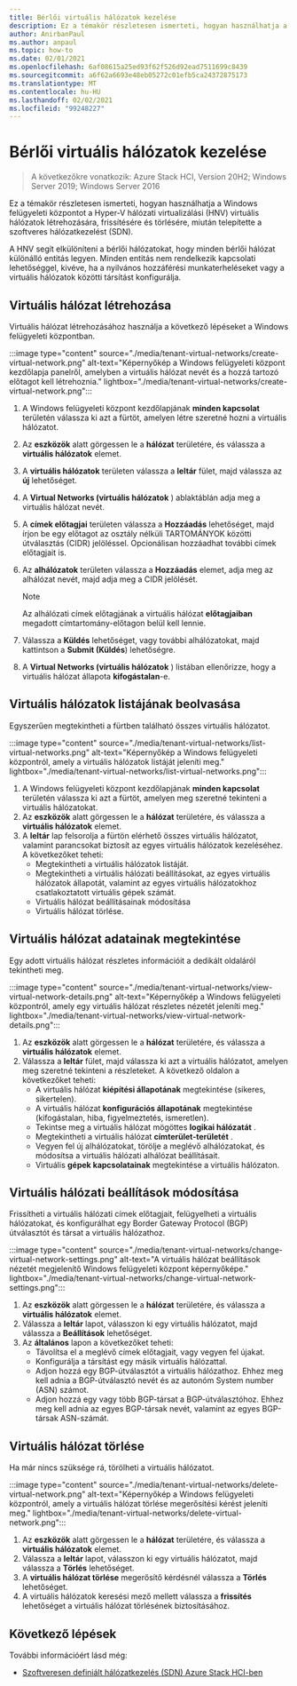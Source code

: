 ```yaml
---
title: Bérlői virtuális hálózatok kezelése
description: Ez a témakör részletesen ismerteti, hogyan használhatja a Windows felügyeleti központot a Hyper-V hálózati virtualizálási (HNV) virtuális hálózatok létrehozására, frissítésére és törlésére, miután telepítette a szoftveres hálózatkezelést (SDN).
author: AnirbanPaul
ms.author: anpaul
ms.topic: how-to
ms.date: 02/01/2021
ms.openlocfilehash: 6af08615a25ed93f62f526d92ead7511699c8439
ms.sourcegitcommit: a6f62a6693e48eb05272c01efb5ca24372875173
ms.translationtype: MT
ms.contentlocale: hu-HU
ms.lasthandoff: 02/02/2021
ms.locfileid: "99248227"
---
```

# <a name="manage-tenant-virtual-networks"></a>Bérlői virtuális hálózatok kezelése

>A következőkre vonatkozik: Azure Stack HCI, Version 20H2; Windows Server 2019; Windows Server 2016

Ez a témakör részletesen ismerteti, hogyan használhatja a Windows felügyeleti központot a Hyper-V hálózati virtualizálási (HNV) virtuális hálózatok létrehozására, frissítésére és törlésére, miután telepítette a szoftveres hálózatkezelést (SDN).

A HNV segít elkülöníteni a bérlői hálózatokat, hogy minden bérlői hálózat különálló entitás legyen. Minden entitás nem rendelkezik kapcsolati lehetőséggel, kivéve, ha a nyilvános hozzáférési munkaterheléseket vagy a virtuális hálózatok közötti társítást konfigurálja.

## <a name="create-a-virtual-network"></a>Virtuális hálózat létrehozása
Virtuális hálózat létrehozásához használja a következő lépéseket a Windows felügyeleti központban.

:::image type="content" source="./media/tenant-virtual-networks/create-virtual-network.png" alt-text="Képernyőkép a Windows felügyeleti központ kezdőlapja panelről, amelyben a virtuális hálózat nevét és a hozzá tartozó előtagot kell létrehoznia." lightbox="./media/tenant-virtual-networks/create-virtual-network.png":::

1. A Windows felügyeleti központ kezdőlapjának **minden kapcsolat** területén válassza ki azt a fürtöt, amelyen létre szeretné hozni a virtuális hálózatot.
1. Az **eszközök** alatt görgessen le a **hálózat** területére, és válassza a **virtuális hálózatok** elemet.
1. A **virtuális hálózatok** területen válassza a **leltár** fület, majd válassza az **új** lehetőséget.
1. A **Virtual Networks (virtuális hálózatok** ) ablaktáblán adja meg a virtuális hálózat nevét.
1. A **címek előtagjai** területen válassza a **Hozzáadás** lehetőséget, majd írjon be egy előtagot az osztály nélküli TARTOMÁNYOK közötti útválasztás (CIDR) jelöléssel. Opcionálisan hozzáadhat további címek előtagjait is.
1. Az **alhálózatok** területen válassza a **Hozzáadás** elemet, adja meg az alhálózat nevét, majd adja meg a CIDR jelölését.

   >[!NOTE]
   > Az alhálózati címek előtagjának a virtuális hálózat **előtagjaiban** megadott címtartomány-előtagon belül kell lennie.

1. Válassza a **Küldés** lehetőséget, vagy további alhálózatokat, majd kattintson a **Submit (Küldés**) lehetőségre.
1. A **Virtual Networks (virtuális hálózatok** ) listában ellenőrizze, hogy a virtuális hálózat állapota **kifogástalan**-e.

## <a name="get-a-list-of-virtual-networks"></a>Virtuális hálózatok listájának beolvasása
Egyszerűen megtekintheti a fürtben található összes virtuális hálózatot.

:::image type="content" source="./media/tenant-virtual-networks/list-virtual-networks.png" alt-text="Képernyőkép a Windows felügyeleti központról, amely a virtuális hálózatok listáját jeleníti meg." lightbox="./media/tenant-virtual-networks/list-virtual-networks.png":::

1. A Windows felügyeleti központ kezdőlapjának **minden kapcsolat** területén válassza ki azt a fürtöt, amelyen meg szeretné tekinteni a virtuális hálózatokat.
1. Az **eszközök** alatt görgessen le a **hálózat** területére, és válassza a **virtuális hálózatok** elemet.
1. A **leltár** lap felsorolja a fürtön elérhető összes virtuális hálózatot, valamint parancsokat biztosít az egyes virtuális hálózatok kezeléséhez. A következőket teheti:
    - Megtekintheti a virtuális hálózatok listáját.
    - Megtekintheti a virtuális hálózati beállításokat, az egyes virtuális hálózatok állapotát, valamint az egyes virtuális hálózatokhoz csatlakoztatott virtuális gépek számát.
    - Virtuális hálózat beállításainak módosítása
    - Virtuális hálózat törlése.

## <a name="view-virtual-network-details"></a>Virtuális hálózat adatainak megtekintése
Egy adott virtuális hálózat részletes információit a dedikált oldaláról tekintheti meg.

:::image type="content" source="./media/tenant-virtual-networks/view-virtual-network-details.png" alt-text="Képernyőkép a Windows felügyeleti központról, amely egy virtuális hálózat részletes nézetét jeleníti meg." lightbox="./media/tenant-virtual-networks/view-virtual-network-details.png":::

1. Az **eszközök** alatt görgessen le a **hálózat** területére, és válassza a **virtuális hálózatok** elemet.
1. Válassza a **leltár** fület, majd válassza ki azt a virtuális hálózatot, amelyen meg szeretné tekinteni a részleteket. A következő oldalon a következőket teheti:
    - A virtuális hálózat **kiépítési állapotának** megtekintése (sikeres, sikertelen).
    - A virtuális hálózat **konfigurációs állapotának** megtekintése (kifogástalan, hiba, figyelmeztetés, ismeretlen).
    - Tekintse meg a virtuális hálózat mögöttes **logikai hálózatát** .
    - Megtekintheti a virtuális hálózat **címterület-területét** .
    - Vegyen fel új alhálózatokat, törölje a meglévő alhálózatokat, és módosítsa a virtuális hálózati alhálózat beállításait.
    - Virtuális **gépek kapcsolatainak** megtekintése a virtuális hálózaton.

## <a name="change-virtual-network-settings"></a>Virtuális hálózati beállítások módosítása
Frissítheti a virtuális hálózati címek előtagjait, felügyelheti a virtuális hálózatokat, és konfigurálhat egy Border Gateway Protocol (BGP) útválasztót és társat a virtuális hálózathoz.

:::image type="content" source="./media/tenant-virtual-networks/change-virtual-network-settings.png" alt-text="A virtuális hálózat beállítások nézetét megjelenítő Windows felügyeleti központ képernyőképe." lightbox="./media/tenant-virtual-networks/change-virtual-network-settings.png":::

1. Az **eszközök** alatt görgessen le a **hálózat** területére, és válassza a **virtuális hálózatok** elemet.
1. Válassza a **leltár** lapot, válasszon ki egy virtuális hálózatot, majd válassza a **Beállítások** lehetőséget.
1. Az **általános** lapon a következőket teheti:
    - Távolítsa el a meglévő címek előtagjait, vagy vegyen fel újakat.
    - Konfigurálja a társítást egy másik virtuális hálózattal.
    - Adjon hozzá egy BGP-útválasztót a virtuális hálózathoz. Ehhez meg kell adnia a BGP-útválasztó nevét és az autonóm System number (ASN) számot.
    - Adjon hozzá egy vagy több BGP-társat a BGP-útválasztóhoz. Ehhez meg kell adnia az egyes BGP-társak nevét, valamint az egyes BGP-társak ASN-számát.

## <a name="delete-a-virtual-network"></a>Virtuális hálózat törlése
Ha már nincs szüksége rá, törölheti a virtuális hálózatot.

:::image type="content" source="./media/tenant-virtual-networks/delete-virtual-network.png" alt-text="Képernyőkép a Windows felügyeleti központról, amely a virtuális hálózat törlése megerősítési kérést jeleníti meg." lightbox="./media/tenant-virtual-networks/delete-virtual-network.png":::

1. Az **eszközök** alatt görgessen le a **hálózat** területére, és válassza a **virtuális hálózatok** elemet.
1. Válassza a **leltár** lapot, válasszon ki egy virtuális hálózatot, majd válassza a **Törlés** lehetőséget.
1. A **virtuális hálózat törlése** megerősítő kérdésnél válassza a **Törlés** lehetőséget.
1. A virtuális hálózatok keresési mező mellett válassza a **frissítés** lehetőséget a virtuális hálózat törlésének biztosításához.

## <a name="next-steps"></a>Következő lépések
További információért lásd még:
- [Szoftveresen definiált hálózatkezelés (SDN) Azure Stack HCI-ben](../concepts/software-defined-networking.md)
